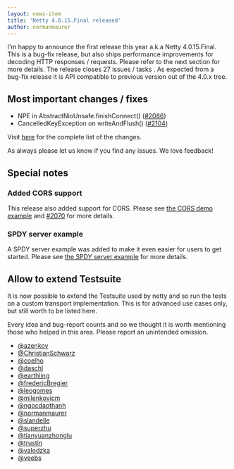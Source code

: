 ```yaml
---
layout: news-item
title: 'Netty 4.0.15.Final released'
author: normanmaurer
---
```

I'm happy to announce the first release this year a.k.a Netty 4.0.15.Final. This is a bug-fix release, but also ships performance improvements for decoding HTTP responses / requests. Please refer to the next section for more details. The release closes 27 issues / tasks . As expected from a bug-fix release it is API compatible to previous version out of the 4.0.x tree.


## Most important changes / fixes
* NPE in AbstractNioUnsafe.finishConnect() ([#2086](https://github.com/netty/netty/issues/2086)) 
* CancelledKeyException on writeAndFlush() ([#2104](https://github.com/netty/netty/issues/2104)) 

Visit [here](https://github.com/netty/netty/issues?q=milestone%3A4.0.15.Final) for the complete list of the changes.

As always please let us know if you find any issues. We love feedback!

## Special notes

### Added CORS support
This release also added support for CORS. Please see [the CORS demo example](https://github.com/netty/netty/tree/netty-4.0.15.Final/example/src/main/java/io/netty/example/http/cors) and [#2070](https://github.com/netty/netty/pull/2070) for more details.

### SPDY server example
A SPDY server example was added to make it even easier for users to get started. Please see [the SPDY server example](https://github.com/netty/netty/tree/netty-4.0.15.Final/example/src/main/java/io/netty/example/spdy) for more details.

## Allow to extend Testsuite 
It is now possible to extend the Testsuite used by netty and so run the tests on a custom transport implementation. This is for advanced use cases only, but still worth to be listed here. 

Every idea and bug-report counts and so we thought it is worth mentioning those who helped in this area. Please report an unintended omission.

* [@azenkov](https://github.com/azenkov)
* [@ChristianSchwarz](https://github.com/ChristianSchwarz)
* [@coelho](https://github.com/coelho)
* [@daschl](https://github.com/daschl)
* [@earthling](https://github.com/earthling)
* [@fredericBregier](https://github.com/fredericBregier)
* [@leogomes](https://github.com/leogomes)
* [@milenkovicm](https://github.com/milenkovicm)
* [@ngocdaothanh](https://github.com/ngocdaothanh)
* [@normanmaurer](https://github.com/normanmaurer)
* [@slandelle](https://github.com/slandelle)
* [@superzhu](https://github.com/superzhu)
* [@tianyuanzhonglu](https://github.com/tianyuanzhonglu)
* [@trustin](https://github.com/trustin)
* [@valodzka](https://github.com/valodzka)
* [@veebs](https://github.com/veebs)
